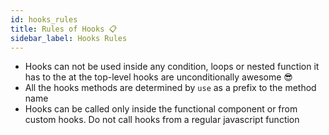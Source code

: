 ```yaml
---
id: hooks_rules
title: Rules of Hooks 📋
sidebar_label: Hooks Rules
---
```


* Hooks can not be used inside any condition, loops or nested function it has to the at the top-level hooks are unconditionally awesome 😎
* All the hooks methods are determined by `use` as a prefix to the method name
* Hooks can be called only inside the functional component or from custom hooks. Do not call hooks from a regular javascript function

